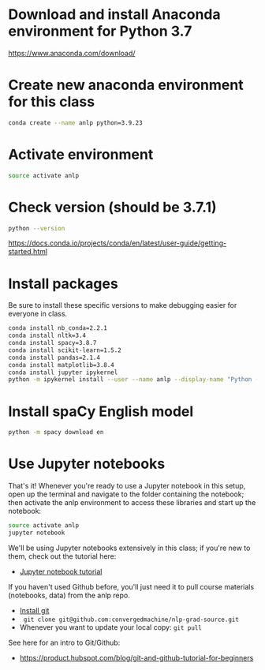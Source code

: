 # Download and install Anaconda environment for Python 3.7

https://www.anaconda.com/download/

# Create new anaconda environment for this class
```sh
conda create --name anlp python=3.9.23
 ```

# Activate environment

```sh
source activate anlp
```

# Check version (should be 3.7.1)

```sh
python --version 
```
https://docs.conda.io/projects/conda/en/latest/user-guide/getting-started.html

# Install packages

Be sure to install these specific versions to make debugging easier for everyone in class.

```sh
conda install nb_conda=2.2.1
conda install nltk=3.4
conda install spacy=3.8.7
conda install scikit-learn=1.5.2
conda install pandas=2.1.4
conda install matplotlib=3.8.4
conda install jupyter ipykernel
python -m ipykernel install --user --name anlp --display-name "Python (anlp)"
```

# Install spaCy English model

```sh
python -m spacy download en
```

# Use Jupyter notebooks

That's it! Whenever you're ready to use a Jupyter notebook in this setup, open up the terminal and navigate to the folder containing the notebook; then activate the anlp environment to access these libraries and start up the notebook:

```sh
source activate anlp
jupyter notebook
```

We'll be using Jupyter notebooks extensively in this class; if you're new to them, check out the tutorial here:

* [Jupyter notebook tutorial](https://www.dataquest.io/blog/jupyter-notebook-tutorial/)

If you haven't used Github before, you'll just need it to pull course materials (notebooks, data) from the anlp repo.

* [Install git](https://git-scm.com/book/en/v2/Getting-Started-Installing-Git)
* ` git clone git@github.com:convergedmachine/nlp-grad-source.git`
* Whenever you want to update your local copy: `git pull`

See here for an intro to Git/Github:


* https://product.hubspot.com/blog/git-and-github-tutorial-for-beginners


